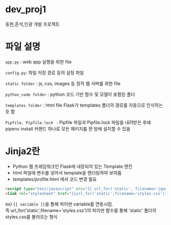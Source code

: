 # dev_proj1
동현,준석,인광 개발 프로젝트

# 파일 설명
```app.py``` : web app 실행을 위한 file

```config.py```: 파일 저장 경로 등의 설정 파일

```static folder``` : js, css, images 등 정적 웹 서버를 위한 file

```python_code folder``` : python 코드 기반 함수 및 모델이 포함된 폴더

```templates folder``` : html file
Flask가 templates 폴더의 경로를 자동으로 인식하는 듯 함

```Pipfile, Pipfile.lock ``` : Pipfile 파일과 Pipfile.lock 파일을 내려받은 후에 pipenv install 커맨드 하나로 모든 패키지를 한 방에 설치할 수 있음

# Jinja2란
* Python 웹 프레임워크인 Flask에 내장되어 있는 Template 엔진
* html 파일에 변수를 넣어서 template을 렌더링하여 보여줌
* templates/profile.html 에서 코드 변경 필요

```html
<script type="text/javascript" src="{{ url_for('static', filename='jquery/jquery-3.5.1.min.js')}}"></script>
<link rel="stylesheet" href="{{url_for('static',filename='styles.css')}}">
```
ex) ```{{ variable }}```을 통해 파이썬 variable를 연동시킴. \
즉 url_for('static',filename='styles.css')의 파이썬 함수를 통해 'static' 폴더의 styles.css를 불러오는 형식
